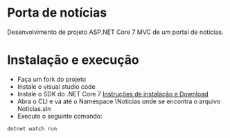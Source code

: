 # Porta de notícias
Desenvolvimento de projeto ASP.NET Core 7 MVC de um portal de notícias.
# Instalação e execução
- Faça um fork do projeto
- Instale o visual studio code
- Instale o SDK do .NET Core 7 [Instruções de instalação e Download]( https://dotnet.microsoft.com/pt-br/download/dotnet/thank-you/sdk-7.0.304-windows-x64-installer)
- Abra o CLI e vá até o Namespace \Noticias onde se encontra o arquivo Noticias.sln
- Execute o seguinte comando:
```bash
dotnet watch run
```
